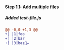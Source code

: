 [{]: <helper> (diffStep 1.1 files="test-file.js")

#### Step 1.1: Add multiple files

##### Added test-file.js
```diff
@@ -0,0 +1,3 @@
+┊ ┊1┊foo
+┊ ┊2┊bar
+┊ ┊3┊baz🚫↵
```

[}]: #